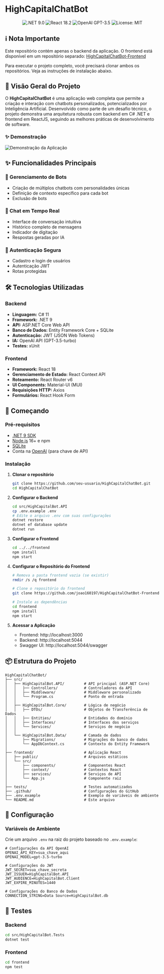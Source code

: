# HighCapitalChatBot

<div align="center">
  <img src="https://img.shields.io/badge/.NET-9.0-512BD4?logo=dotnet" alt=".NET 9.0" />
  <img src="https://img.shields.io/badge/React-18.2-61DAFB?logo=react" alt="React 18.2" />
  <img src="https://img.shields.io/badge/OpenAI-GPT--3.5-412991?logo=openai" alt="OpenAI GPT-3.5" />
  <img src="https://img.shields.io/badge/License-MIT-blue.svg" alt="License: MIT" />
</div>

## ℹ️ Nota Importante

Este repositório contém apenas o backend da aplicação. O frontend está disponível em um repositório separado:
[HighCapitalChatBot-Frontend](https://github.com/joao160197/HighCapitalChatBot-Frontend)

Para executar o projeto completo, você precisará clonar ambos os repositórios. Veja as instruções de instalação abaixo.

## 🚀 Visão Geral do Projeto

O **HighCapitalChatBot** é uma aplicação web completa que permite a criação e interação com chatbots personalizados, potencializados por Inteligência Artificial. Desenvolvido como parte de um desafio técnico, o projeto demonstra uma arquitetura robusta com backend em C# .NET e frontend em ReactJS, seguindo as melhores práticas de desenvolvimento de software.

### ✨ Demonstração

![Demonstração da Aplicação](docs/images/demo.gif)

## ✨ Funcionalidades Principais

### 🤖 Gerenciamento de Bots
- Criação de múltiplos chatbots com personalidades únicas
- Definição de contexto específico para cada bot
- Exclusão de bots

### 💬 Chat em Tempo Real
- Interface de conversação intuitiva
- Histórico completo de mensagens
- Indicador de digitação
- Respostas geradas por IA

### 🔐 Autenticação Segura
- Cadastro e login de usuários
- Autenticação JWT
- Rotas protegidas

## 🛠️ Tecnologias Utilizadas

### Backend
- **Linguagem:** C# 11
- **Framework:** .NET 9
- **API:** ASP.NET Core Web API
- **Banco de Dados:** Entity Framework Core + SQLite
- **Autenticação:** JWT (JSON Web Tokens)
- **IA:** OpenAI API (GPT-3.5-turbo)
- **Testes:** xUnit

### Frontend
- **Framework:** React 18
- **Gerenciamento de Estado:** React Context API
- **Roteamento:** React Router v6
- **UI Components:** Material-UI (MUI)
- **Requisições HTTP:** Axios
- **Formulários:** React Hook Form

## 🚀 Começando

### Pré-requisitos

- [.NET 9 SDK](https://dotnet.microsoft.com/download/dotnet/9.0)
- [Node.js](https://nodejs.org/) 16+ e npm
- [SQLite](https://www.sqlite.org/index.html)
- Conta na [OpenAI](https://platform.openai.com/) (para chave de API)

### Instalação

1. **Clonar o repositório**
   ```bash
   git clone https://github.com/seu-usuario/HighCapitalChatBot.git
   cd HighCapitalChatBot
   ```

2. **Configurar o Backend**
   ```bash
   cd src/HighCapitalBot.API
   cp .env.example .env
   # Edite o arquivo .env com suas configurações
   dotnet restore
   dotnet ef database update
   dotnet run
   ```

3. **Configurar o Frontend**
   ```bash
   cd ../../frontend
   npm install
   npm start
   ```

4. **Configurar o Repositório do Frontend**
   ```bash
   # Remova a pasta frontend vazia (se existir)
   rmdir /s /q frontend
   
   # Clone o repositório do frontend
   git clone https://github.com/joao160197/HighCapitalChatBot-Frontend.git frontend
   
   # Instale as dependências
   cd frontend
   npm install
   npm start
   ```

5. **Acessar a Aplicação**
   - Frontend: http://localhost:3000
   - Backend: http://localhost:5044
   - Swagger UI: http://localhost:5044/swagger

## 📦 Estrutura do Projeto

```
HighCapitalChatBot/
├── src/
│   ├── HighCapitalBot.API/         # API principal (ASP.NET Core)
│   │   ├── Controllers/            # Controladores da API
│   │   ├── Middleware/             # Middleware personalizado
│   │   └── Program.cs              # Ponto de entrada
│   │
│   ├── HighCapitalBot.Core/        # Lógica de negócio
│   │   ├── DTOs/                   # Objetos de Transferência de Dados
│   │   ├── Entities/               # Entidades do domínio
│   │   ├── Interfaces/             # Interfaces dos serviços
│   │   └── Services/               # Serviços de negócio
│   │
│   └── HighCapitalBot.Data/        # Camada de dados
│       ├── Migrations/             # Migrações do banco de dados
│       └── AppDbContext.cs         # Contexto do Entity Framework
│
├── frontend/                       # Aplicação React
│   ├── public/                     # Arquivos estáticos
│   └── src/
│       ├── components/             # Componentes React
│       ├── context/                # Contextos React
│       ├── services/               # Serviços de API
│       └── App.js                  # Componente raiz
│
├── tests/                          # Testes automatizados
├── .github/                        # Configurações do GitHub
├── .env.example                    # Exemplo de variáveis de ambiente
└── README.md                       # Este arquivo
```

## 🔧 Configuração

### Variáveis de Ambiente

Crie um arquivo `.env` na raiz do projeto baseado no `.env.example`:

```env
# Configurações da API OpenAI
OPENAI_API_KEY=sua_chave_aqui
OPENAI_MODEL=gpt-3.5-turbo

# Configurações do JWT
JWT_SECRET=sua_chave_secreta
JWT_ISSUER=HighCapitalBot.API
JWT_AUDIENCE=HighCapitalBot.Client
JWT_EXPIRE_MINUTES=1440

# Configurações do Banco de Dados
CONNECTION_STRING=Data Source=HighCapitalBot.db
```

## 🧪 Testes

### Backend
```bash
cd src/HighCapitalBot.Tests
dotnet test
```

### Frontend
```bash
cd frontend
npm test
```



